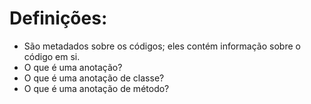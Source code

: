 # Definições:

- São metadados sobre os códigos; eles contém informação sobre o
código em si.
- O que é uma anotação?
- O que é uma anotação de classe?
- O que é uma anotação de método?


